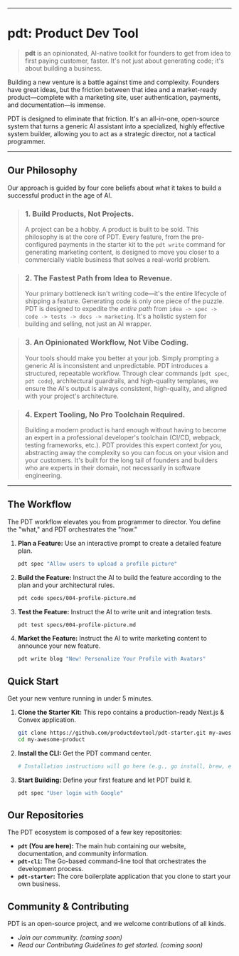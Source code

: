 -----

# pdt: Product Dev Tool

> **pdt** is an opinionated, AI-native toolkit for founders to get from idea to first paying customer, faster. It's not just about generating code; it's about building a business.

Building a new venture is a battle against time and complexity. Founders have great ideas, but the friction between that idea and a market-ready product—complete with a marketing site, user authentication, payments, and documentation—is immense.

PDT is designed to eliminate that friction. It's an all-in-one, open-source system that turns a generic AI assistant into a specialized, highly effective system builder, allowing you to act as a strategic director, not a tactical programmer.

-----

## Our Philosophy

Our approach is guided by four core beliefs about what it takes to build a successful product in the age of AI.

> ### 1\. Build Products, Not Projects.
>
> A project can be a hobby. A product is built to be sold. This philosophy is at the core of PDT. Every feature, from the pre-configured payments in the starter kit to the `pdt write` command for generating marketing content, is designed to move you closer to a commercially viable business that solves a real-world problem.

> ### 2\. The Fastest Path from Idea to Revenue.
>
> Your primary bottleneck isn't writing code—it's the entire lifecycle of shipping a feature. Generating code is only one piece of the puzzle. PDT is designed to expedite the *entire path* from `idea -> spec -> code -> tests -> docs -> marketing`. It's a holistic system for building and selling, not just an AI wrapper.

> ### 3\. An Opinionated Workflow, Not Vibe Coding.
>
> Your tools should make you better at your job. Simply prompting a generic AI is inconsistent and unpredictable. PDT introduces a structured, repeatable workflow. Through clear commands (`pdt spec`, `pdt code`), architectural guardrails, and high-quality templates, we ensure the AI's output is always consistent, high-quality, and aligned with your project's architecture.

> ### 4\. Expert Tooling, No Pro Toolchain Required.
>
> Building a modern product is hard enough without having to become an expert in a professional developer's toolchain (CI/CD, webpack, testing frameworks, etc.). PDT provides this expert context *for* you, abstracting away the complexity so you can focus on your vision and your customers. It's built for the long tail of founders and builders who are experts in their domain, not necessarily in software engineering.

-----

## The Workflow

The PDT workflow elevates you from programmer to director. You define the "what," and PDT orchestrates the "how."

1.  **Plan a Feature:** Use an interactive prompt to create a detailed feature plan.
    ```bash
    pdt spec "Allow users to upload a profile picture"
    ```
2.  **Build the Feature:** Instruct the AI to build the feature according to the plan and your architectural rules.
    ```bash
    pdt code specs/004-profile-picture.md
    ```
3.  **Test the Feature:** Instruct the AI to write unit and integration tests.
    ```bash
    pdt test specs/004-profile-picture.md
    ```
4.  **Market the Feature:** Instruct the AI to write marketing content to announce your new feature.
    ```bash
    pdt write blog "New! Personalize Your Profile with Avatars"
    ```

## Quick Start

Get your new venture running in under 5 minutes.

1.  **Clone the Starter Kit:** This repo contains a production-ready Next.js & Convex application.
    ```bash
    git clone https://github.com/productdevtool/pdt-starter.git my-awesome-product
    cd my-awesome-product
    ```
2.  **Install the CLI:** Get the PDT command center.
    ```bash
    # Installation instructions will go here (e.g., go install, brew, etc.)
    ```
3.  **Start Building:** Define your first feature and let PDT build it.
    ```bash
    pdt spec "User login with Google"
    ```

## Our Repositories

The PDT ecosystem is composed of a few key repositories:

  * **`pdt` (You are here):** The main hub containing our website, documentation, and community information.
  * **`pdt-cli`:** The Go-based command-line tool that orchestrates the development process.
  * **`pdt-starter`:** The core boilerplate application that you clone to start your own business.

## Community & Contributing

PDT is an open-source project, and we welcome contributions of all kinds.

  * _Join our community. (coming soon)_
  * _Read our Contributing Guidelines to get started. (coming soon)_
